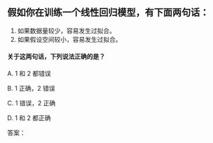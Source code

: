 ## 假如你在训练一个线性回归模型，有下面两句话：
1. 如果数据量较少，容易发生过拟合。
2. 如果假设空间较小，容易发生过拟合。
#### 关于这两句话，下列说法正确的是？
A. 1 和 2 都错误

B. 1 正确，2 错误

C. 1 错误，2 正确

D. 1 和 2 都正确

答案：